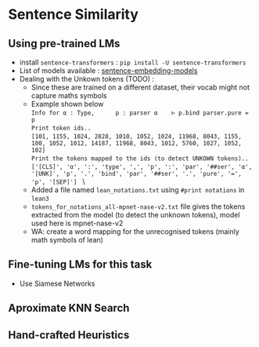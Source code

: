 # Sentence Similarity

## Using pre-trained LMs
* install `sentence-transformers` : `pip install -U sentence-transformers`
* List of models available : [sentence-embedding-models](https://www.sbert.net/docs/pretrained_models.html#sentence-embedding-models/)
* Dealing with the Unkown tokens (TODO) :
    - Since these are trained on a different dataset, their vocab might not capture maths symbols
    - Example shown below \
    `Info for α : Type,      p : parser α    ⊢ p.bind parser.pure = p`\
    `Print token ids..` \
    `[101, 1155, 1024, 2828, 1010, 1052, 1024, 11968, 8043, 1155, 100, 1052, 1012, 14187, 11968, 8043, 1012, 5760, 1027, 1052, 102] ` \
    `Print the tokens mapped to the ids (to detect UNKOWN tokens)..` \
    `['[CLS]', 'α', ':', 'type', ',', 'p', ':', 'par', '##ser', 'α', '[UNK]', 'p', '.', 'bind', 'par', '##ser', '.', 'pure', '=', 'p', '[SEP]'] ` \
    - Added a file named `lean_notations.txt` using `#print notations` in `lean3`
    - `tokens_for_notations_all-mpnet-nase-v2.txt` file gives the tokens extracted from the model (to detect the unknown tokens), model used here is mpnet-nase-v2
    - WA: create a word mapping for the unrecognised tokens (mainly math symbols of lean)

## Fine-tuning LMs for this task
* Use Siamese Networks

## Aproximate KNN Search

## Hand-crafted Heuristics
